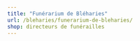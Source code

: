 ```yaml
---
title: "Funérarium de Bléharies"
url: /bleharies/funerarium-de-bleharies/
shop: directeurs de funérailles
---
```

